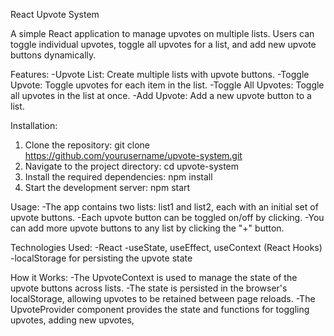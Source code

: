 React Upvote System

A simple React application to manage upvotes on multiple lists. Users can toggle individual upvotes, toggle all upvotes for a list, and add new upvote buttons dynamically.

Features: 
-Upvote List: Create multiple lists with upvote buttons.
-Toggle Upvote: Toggle upvotes for each item in the list.
-Toggle All Upvotes: Toggle all upvotes in the list at once.
-Add Upvote: Add a new upvote button to a list.

Installation:

1. Clone the repository: git clone https://github.com/yourusername/upvote-system.git
2. Navigate to the project directory: cd upvote-system
3. Install the required dependencies: npm install
4. Start the development server: npm start

Usage:
-The app contains two lists: list1 and list2, each with an initial set of upvote buttons.
-Each upvote button can be toggled on/off by clicking.
-You can add more upvote buttons to any list by clicking the "+" button.

Technologies Used:
-React
-useState, useEffect, useContext (React Hooks)
-localStorage for persisting the upvote state

How it Works:
-The UpvoteContext is used to manage the state of the upvote buttons across lists.
-The state is persisted in the browser's localStorage, allowing upvotes to be retained between page reloads.
-The UpvoteProvider component provides the state and functions for toggling upvotes, adding new upvotes, 